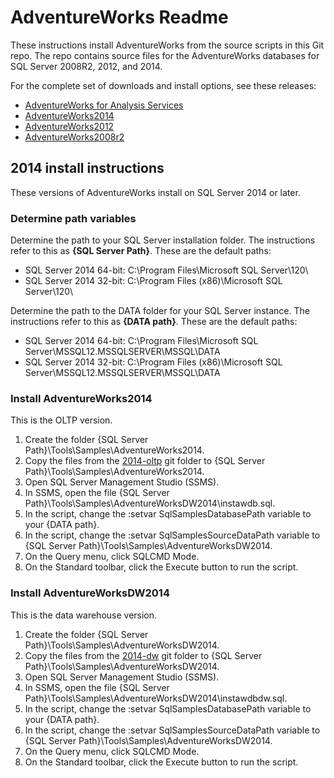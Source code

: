 # AdventureWorks Readme

These instructions install AdventureWorks from the source scripts in this Git repo. The repo contains source files for the AdventureWorks databases for SQL Server 2008R2, 2012, and 2014. 

For the complete set of downloads and install options, see these releases:

- [AdventureWorks for Analysis Services](https://github.com/Microsoft/sql-server-samples/releases/tag/adventureworks-analysis-services)
- [AdventureWorks2014](https://github.com/Microsoft/sql-server-samples/releases/tag/adventureworks2014)
- [AdventureWorks2012](https://github.com/Microsoft/sql-server-samples/releases/tag/adventureworks2012)
- [AdventureWorks2008r2](https://github.com/Microsoft/sql-server-samples/releases/tag/adventureworks2008r2)


## 2014 install instructions

These versions of AdventureWorks install on SQL Server 2014 or later.  

### Determine path variables

Determine the path to your SQL Server installation folder. The instructions refer to this as **{SQL Server Path}**. These are the default paths:

- SQL Server 2014 64-bit: C:\Program Files\Microsoft SQL Server\120\
- SQL Server 2014 32-bit: C:\Program Files (x86)\Microsoft SQL Server\120\ 

Determine the path to the DATA folder for your SQL Server instance. The instructions refer to this as **{DATA path}**. These are the default paths:

- SQL Server 2014 64-bit: C:\Program Files\Microsoft SQL Server\MSSQL12.MSSQLSERVER\MSSQL\DATA
- SQL Server 2014 32-bit: C:\Program Files (x86)\Microsoft SQL Server\MSSQL12.MSSQLSERVER\MSSQL\DATA


### Install AdventureWorks2014

This is the OLTP version.

1. Create the folder {SQL Server Path}\Tools\Samples\AdventureWorks2014.
2. Copy the files from the [2014-oltp](https://github.com/Microsoft/sql-server-samples/tree/master/samples/databases/adventure-works/2014-oltp) git folder to {SQL Server Path}\Tools\Samples\AdventureWorks2014.	 
3. Open SQL Server Management Studio (SSMS).
4. In SSMS, open the file {SQL Server Path}\Tools\Samples\AdventureWorksDW2014\instawdb.sql. 
4. In the script, change the :setvar SqlSamplesDatabasePath variable to your {DATA path}.
5. In the script, change the :setvar SqlSamplesSourceDataPath variable to {SQL Server Path}\Tools\Samples\AdventureWorksDW2014. 
5. On the Query menu, click SQLCMD Mode. 
6. On the Standard toolbar, click the Execute button to run the script. 


### Install AdventureWorksDW2014

This is the data warehouse version.

1. Create the folder {SQL Server Path}\Tools\Samples\AdventureWorksDW2014.
2. Copy the files from the [2014-dw](https://github.com/Microsoft/sql-server-samples/tree/master/samples/databases/adventure-works/2014-dw) git folder to {SQL Server Path}\Tools\Samples\AdventureWorksDW2014.	 
3. Open SQL Server Management Studio (SSMS).
4. In SSMS, open the file {SQL Server Path}\Tools\Samples\AdventureWorksDW2014\instawdbdw.sql. 
4. In the script, change the :setvar SqlSamplesDatabasePath variable to your {DATA path}.
5. In the script, change the :setvar SqlSamplesSourceDataPath variable to {SQL Server Path}\Tools\Samples\AdventureWorksDW2014. 
5. On the Query menu, click SQLCMD Mode. 
6. On the Standard toolbar, click the Execute button to run the script. 

